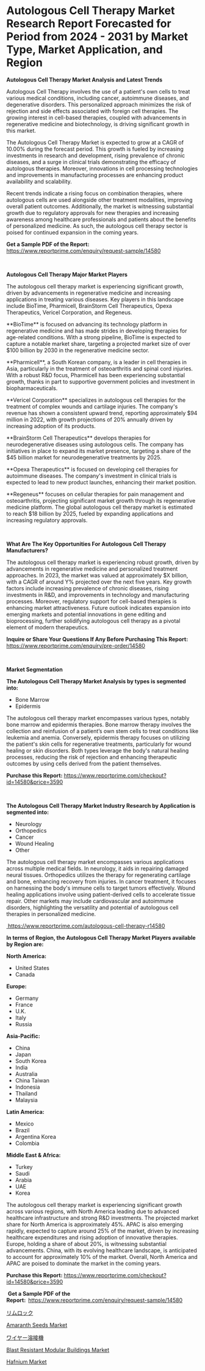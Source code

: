 <p><h1>Autologous Cell Therapy Market Research Report Forecasted for Period from 2024 -  2031 by Market Type, Market Application, and Region</h1></p><p><strong>Autologous Cell Therapy Market Analysis and Latest Trends</strong></p>
<p><p>Autologous Cell Therapy involves the use of a patient's own cells to treat various medical conditions, including cancer, autoimmune diseases, and degenerative disorders. This personalized approach minimizes the risk of rejection and side effects associated with foreign cell therapies. The growing interest in cell-based therapies, coupled with advancements in regenerative medicine and biotechnology, is driving significant growth in this market.</p><p>The Autologous Cell Therapy Market is expected to grow at a CAGR of 10.00% during the forecast period. This growth is fueled by increasing investments in research and development, rising prevalence of chronic diseases, and a surge in clinical trials demonstrating the efficacy of autologous therapies. Moreover, innovations in cell processing technologies and improvements in manufacturing processes are enhancing product availability and scalability.</p><p>Recent trends indicate a rising focus on combination therapies, where autologous cells are used alongside other treatment modalities, improving overall patient outcomes. Additionally, the market is witnessing substantial growth due to regulatory approvals for new therapies and increasing awareness among healthcare professionals and patients about the benefits of personalized medicine. As such, the autologous cell therapy sector is poised for continued expansion in the coming years.</p></p>
<p><strong>Get a Sample PDF of the Report:&nbsp;</strong> <a href="https://www.reportprime.com/enquiry/request-sample/14580">https://www.reportprime.com/enquiry/request-sample/14580</a></p>
<p>&nbsp;</p>
<p><strong>Autologous Cell Therapy Major Market Players</strong></p>
<p><p>The autologous cell therapy market is experiencing significant growth, driven by advancements in regenerative medicine and increasing applications in treating various diseases. Key players in this landscape include BioTime, Pharmicell, BrainStorm Cell Therapeutics, Opexa Therapeutics, Vericel Corporation, and Regeneus.</p><p>**BioTime** is focused on advancing its technology platform in regenerative medicine and has made strides in developing therapies for age-related conditions. With a strong pipeline, BioTime is expected to capture a notable market share, targeting a projected market size of over $100 billion by 2030 in the regenerative medicine sector.</p><p>**Pharmicell**, a South Korean company, is a leader in cell therapies in Asia, particularly in the treatment of osteoarthritis and spinal cord injuries. With a robust R&D focus, Pharmicell has been experiencing substantial growth, thanks in part to supportive government policies and investment in biopharmaceuticals.</p><p>**Vericel Corporation** specializes in autologous cell therapies for the treatment of complex wounds and cartilage injuries. The company's revenue has shown a consistent upward trend, reporting approximately $94 million in 2022, with growth projections of 20% annually driven by increasing adoption of its products.</p><p>**BrainStorm Cell Therapeutics** develops therapies for neurodegenerative diseases using autologous cells. The company has initiatives in place to expand its market presence, targeting a share of the $45 billion market for neurodegenerative treatments by 2025.</p><p>**Opexa Therapeutics** is focused on developing cell therapies for autoimmune diseases. The company's investment in clinical trials is expected to lead to new product launches, enhancing their market position.</p><p>**Regeneus** focuses on cellular therapies for pain management and osteoarthritis, projecting significant market growth through its regenerative medicine platform. The global autologous cell therapy market is estimated to reach $18 billion by 2025, fueled by expanding applications and increasing regulatory approvals.</p></p>
<p>&nbsp;</p>
<p><strong>What Are The Key Opportunities For Autologous Cell Therapy Manufacturers?</strong></p>
<p><p>The autologous cell therapy market is experiencing robust growth, driven by advancements in regenerative medicine and personalized treatment approaches. In 2023, the market was valued at approximately $X billion, with a CAGR of around Y% projected over the next five years. Key growth factors include increasing prevalence of chronic diseases, rising investments in R&D, and improvements in technology and manufacturing processes. Moreover, regulatory support for cell-based therapies is enhancing market attractiveness. Future outlook indicates expansion into emerging markets and potential innovations in gene editing and bioprocessing, further solidifying autologous cell therapy as a pivotal element of modern therapeutics.</p></p>
<p><strong>Inquire or Share Your Questions If Any Before Purchasing This Report:</strong> <a href="https://www.reportprime.com/enquiry/pre-order/14580">https://www.reportprime.com/enquiry/pre-order/14580</a></p>
<p>&nbsp;</p>
<p><strong>Market Segmentation</strong></p>
<p><strong>The Autologous Cell Therapy Market Analysis by types is segmented into:</strong></p>
<p><ul><li>Bone Marrow</li><li>Epidermis</li></ul></p>
<p><p>The autologous cell therapy market encompasses various types, notably bone marrow and epidermis therapies. Bone marrow therapy involves the collection and reinfusion of a patient’s own stem cells to treat conditions like leukemia and anemia. Conversely, epidermis therapy focuses on utilizing the patient's skin cells for regenerative treatments, particularly for wound healing or skin disorders. Both types leverage the body's natural healing processes, reducing the risk of rejection and enhancing therapeutic outcomes by using cells derived from the patient themselves.</p></p>
<p><strong>Purchase this Report:&nbsp;</strong><a href="https://www.reportprime.com/checkout?id=14580&price=3590">https://www.reportprime.com/checkout?id=14580&price=3590</a></p>
<p>&nbsp;</p>
<p><strong>The Autologous Cell Therapy Market Industry Research by Application is segmented into:</strong></p>
<p><ul><li>Neurology</li><li>Orthopedics</li><li>Cancer</li><li>Wound Healing</li><li>Other</li></ul></p>
<p><p>The autologous cell therapy market encompasses various applications across multiple medical fields. In neurology, it aids in repairing damaged neural tissues. Orthopedics utilizes the therapy for regenerating cartilage and bone, enhancing recovery from injuries. In cancer treatment, it focuses on harnessing the body's immune cells to target tumors effectively. Wound healing applications involve using patient-derived cells to accelerate tissue repair. Other markets may include cardiovascular and autoimmune disorders, highlighting the versatility and potential of autologous cell therapies in personalized medicine.</p></p>
<p><a href="https://www.reportprime.com/autologous-cell-therapy-r14580">&nbsp;https://www.reportprime.com/autologous-cell-therapy-r14580</a></p>
<p><strong>In terms of Region, the Autologous Cell Therapy Market Players available by Region are:</strong></p>
<p>
    <p> <strong> North America: </strong>
        <ul>
            <li>United States</li>
            <li>Canada</li>
        </ul>
        </p> 
    <p> <strong> Europe: </strong>
        <ul>
            <li>Germany</li>
            <li>France</li>
            <li>U.K.</li>
            <li>Italy</li>
            <li>Russia</li>
        </ul>
        </p> 
    <p> <strong> Asia-Pacific: </strong>
        <ul>
            <li>China</li>
            <li>Japan</li>
            <li>South Korea</li>
            <li>India</li>
            <li>Australia</li>
            <li>China Taiwan</li>
            <li>Indonesia</li>
            <li>Thailand</li>
            <li>Malaysia</li>
        </ul>
        </p> 
    <p> <strong> Latin America: </strong>
        <ul>
            <li>Mexico</li>
            <li>Brazil</li>
            <li>Argentina Korea</li>
            <li>Colombia</li>
        </ul>
        </p> 
    <p> <strong> Middle East & Africa: </strong>
        <ul>
            <li>Turkey</li>
            <li>Saudi</li>
            <li>Arabia</li>
            <li>UAE</li>
            <li>Korea</li>
        </ul>
    </p>
    </p>
<p><p>The autologous cell therapy market is experiencing significant growth across various regions, with North America leading due to advanced healthcare infrastructure and strong R&D investments. The projected market share for North America is approximately 45%. APAC is also emerging rapidly, expected to capture around 25% of the market, driven by increasing healthcare expenditures and rising adoption of innovative therapies. Europe, holding a share of about 20%, is witnessing substantial advancements. China, with its evolving healthcare landscape, is anticipated to account for approximately 10% of the market. Overall, North America and APAC are poised to dominate the market in the coming years.</p></p>
<p><strong>Purchase this Report: </strong><a href="https://www.reportprime.com/checkout?id=14580&price=3590">https://www.reportprime.com/checkout?id=14580&price=3590</a></p>
<p>&nbsp;<strong>Get a Sample PDF of the Report:&nbsp;&nbsp;</strong><a href="https://www.reportprime.com/enquiry/request-sample/14580">https://www.reportprime.com/enquiry/request-sample/14580</a></p>
<p><strong></strong></p>
<p><p><a href="https://medium.com/@abigayleh7fr/rim-locks-market-%E3%81%AF-%E3%82%B3%E3%82%B9%E3%83%88%E7%AE%A1%E7%90%86%E3%81%A8%E5%8A%B9%E7%8E%87%E5%90%91%E4%B8%8A%E3%82%92%E5%84%AA%E5%85%88%E3%81%97%E3%81%BE%E3%81%99-%E3%81%95%E3%82%89%E3%81%AB-%E5%A0%B1%E5%91%8A%E6%9B%B8%E3%81%AF%E5%B8%82%E5%A0%B4%E3%81%AE%E9%9C%80%E8%A6%81%E9%9D%A2%E3%81%A8%E4%BE%9B%E7%B5%A6%E9%9D%A2%E3%81%AE%E4%B8%A1%E6%96%B9%E3%82%92%E3%82%AB%E3%83%90%E3%83%BC%E3%81%97%E3%81%A6%E3%81%84%E3%81%BE%E3%81%99-rim-locks-%E5%B8%82%E5%A0%B4%E3%81%AF-2024-%E3%81%8B%E3%82%89-14-2-fd5ea084259b">リムロック</a></p><p><a href="https://medium.com/@kimberly.nolan7564/in-the-amaranth-seeds-market-the-main-focus-is-on-keeping-costs-low-and-getting-the-most-out-of-b253faf290a9">Amaranth Seeds Market</a></p><p><a href="https://medium.com/@berryguann/wire-welding-machine-market-%E3%81%AF-%E3%82%B3%E3%82%B9%E3%83%88%E7%AE%A1%E7%90%86%E3%81%A8%E5%8A%B9%E7%8E%87%E5%90%91%E4%B8%8A%E3%82%92%E5%84%AA%E5%85%88%E3%81%97%E3%81%BE%E3%81%99-%E3%81%95%E3%82%89%E3%81%AB-%E5%A0%B1%E5%91%8A%E6%9B%B8%E3%81%AF%E5%B8%82%E5%A0%B4%E3%81%AE%E9%9C%80%E8%A6%81%E9%9D%A2%E3%81%A8%E4%BE%9B%E7%B5%A6%E9%9D%A2%E3%81%AE%E4%B8%A1%E6%96%B9%E3%82%92%E3%82%AB%E3%83%90%E3%83%BC%E3%81%97%E3%81%A6%E3%81%84%E3%81%BE%E3%81%99-wire-welding-960eef38923b">ワイヤー溶接機</a></p><p><a href="https://www.linkedin.com/pulse/emerging-trends-blast-resistant-modular-buildings-market-global-8jegf?trackingId=e87Sgj8cShq26elFOxHtYA%3D%3D">Blast Resistant Modular Buildings Market</a></p><p><a href="https://issuu.com/reportprime-2/docs/hafnium-market-size-2030.pptx_eabb8d85555df6">Hafnium Market</a></p></p>